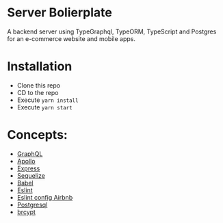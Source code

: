 # Server Bolierplate

A backend server using TypeGraphql, TypeORM, TypeScript and Postgres for an e-commerce website and mobile apps.

# Installation

- Clone this repo
- CD to the repo
- Execute `yarn install`
- Execute `yarn start`

# Concepts:

- [GraphQL](https://graphql.org/)
- [Apollo](https://www.apollographql.com/)
- [Express](https://expressjs.com/)
- [Sequelize](http://docs.sequelizejs.com/)
- [Babel](https://babeljs.io/)
- [Eslint](https://eslint.org/)
- [Eslint config Airbnb](https://www.npmjs.com/package/eslint-config-airbnb)
- [Postgresql](https://www.postgresql.org/)
- [brcypt](https://www.npmjs.com/package/bcrypt)
